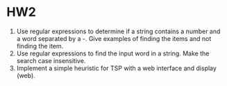 # HW2
1. Use regular expressions to determine if a string contains a number and a word separated by a -. Give examples of finding the items and not finding the item. 
2. Use regular expressions to find the input word in a string. Make the search case insensitive.
3. Implement a simple heuristic for TSP with a web interface and display (web).
